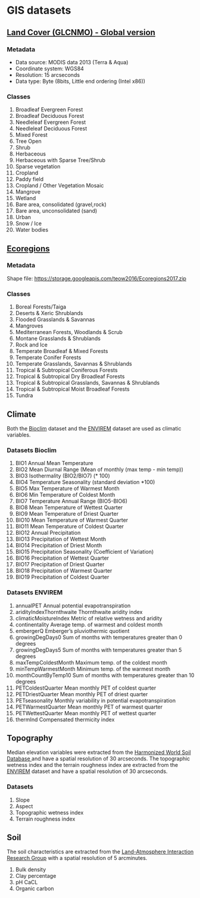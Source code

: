 # GIS datasets 

## [Land Cover (GLCNMO) - Global version](https://globalmaps.github.io/glcnmo.html)

### Metadata

- Data source: MODIS data 2013 (Terra & Aqua)
- Coordinate system: WGS84
- Resolution: 15 arcseconds
- Data type: Byte (8bits, Little end ordering (Intel x86))

### Classes

1. Broadleaf Evergreen Forest	
2. Broadleaf Deciduous Forest	
3. Needleleaf Evergreen Forest	
4. Needleleaf Deciduous Forest	
5. Mixed Forest	
6. Tree Open	
7. Shrub	
8. Herbaceous	
9. Herbaceous with Sparse Tree/Shrub	
10. Sparse vegetation	
11. Cropland
12. Paddy field
13. Cropland / Other Vegetation Mosaic
14. Mangrove
15. Wetland
16. Bare area, consolidated (gravel,rock)
17. Bare area, unconsolidated (sand)
18. Urban
19. Snow / Ice
20. Water bodies

## [Ecoregions](https://ecoregions2017.appspot.com/)

### Metadata

Shape file: https://storage.googleapis.com/teow2016/Ecoregions2017.zip

### Classes

1. Boreal Forests/Taiga
2. Deserts & Xeric Shrublands
3. Flooded Grasslands & Savannas
4. Mangroves
5. Mediterranean Forests, Woodlands & Scrub
6. Montane Grasslands & Shrublands
7. Rock and Ice
8. Temperate Broadleaf & Mixed Forests
9. Temperate Conifer Forests
10. Temperate Grasslands, Savannas & Shrublands
11. Tropical & Subtropical Coniferous Forests
12. Tropical & Subtropical Dry Broadleaf Forests
13. Tropical & Subtropical Grasslands, Savannas & Shrublands
14. Tropical & Subtropical Moist Broadleaf Forests
15. Tundra

## Climate 
Both the [Bioclim](http://worldclim.org/version2) dataset and the [ENVIREM](https://deepblue.lib.umich.edu/data/concern/data_sets/gt54kn05f) dataset are used as climatic variables. 

### Datasets Bioclim 
1. BIO1 Annual Mean Temperature
2. BIO2 Mean Diurnal Range (Mean of monthly (max temp - min temp))
3. BIO3 Isothermality (BIO2/BIO7) (* 100)
4. BIO4 Temperature Seasonality (standard deviation *100)
5. BIO5 Max Temperature of Warmest Month
6. BIO6 Min Temperature of Coldest Month
7. BIO7 Temperature Annual Range (BIO5-BIO6)
8. BIO8 Mean Temperature of Wettest Quarter
9. BIO9 Mean Temperature of Driest Quarter
10. BIO10 Mean Temperature of Warmest Quarter
11. BIO11 Mean Temperature of Coldest Quarter
12. BIO12 Annual Precipitation
13. BIO13 Precipitation of Wettest Month
14. BIO14 Precipitation of Driest Month
15. BIO15 Precipitation Seasonality (Coefficient of Variation)
16. BIO16 Precipitation of Wettest Quarter
17. BIO17 Precipitation of Driest Quarter
18. BIO18 Precipitation of Warmest Quarter
19. BIO19 Precipitation of Coldest Quarter

### Datasets ENVIREM 

1. annualPET Annual potential evapotranspiration
2. aridityIndexThornthwaite Thornthwaite aridity index
3. climaticMoistureIndex Metric of relative wetness and aridity
4. continentality Average temp. of warmest and coldest month
5. embergerQ Emberger’s pluviothermic quotient
6. growingDegDays0 Sum of months with temperatures greater than 0 degrees
7. growingDegDays5 Sum of months with temperatures greater than 5 degrees
8. maxTempColdestMonth Maximum temp. of the coldest month
9. minTempWarmestMonth Minimum temp. of the warmest month
10. monthCountByTemp10 Sum of months with temperatures greater than 10 degrees
11. PETColdestQuarter Mean monthly PET of coldest quarter
12. PETDriestQuarter Mean monthly PET of driest quarter
13. PETseasonality Monthly variability in potential evapotranspiration
14. PETWarmestQuarter Mean monthly PET of warmest quarter
15. PETWettestQuarter Mean monthly PET of wettest quarter
16. thermInd Compensated thermicity index


## Topography
Median elevation variables were extracted from the [Harmonized World Soil Database ](http://www.fao.org/soils-portal/soil-survey/soil-maps-and-databases/harmonized-world-soil-database-v12/en/) and have a spatial resolution of 30 arcseconds. The topographic wetness index and the terrain roughness index are extracted from the [ENVIREM](https://deepblue.lib.umich.edu/data/concern/data_sets/gt54kn05f) dataset and have a spatial resolution of 30 arcseconds. 

### Datasets 
1. Slope
2. Aspect
3. Topographic wetness index
4. Terrain roughness index

## Soil 
The soil characteristics are extracted from the [Land-Atmosphere Interaction Research Group](http://globalchange.bnu.edu.cn/research/soilw) with a spatial
resolution of 5 arcminutes. 

1. Bulk density
2. Clay percentage
3. pH CaCL
4. Organic carbon 
